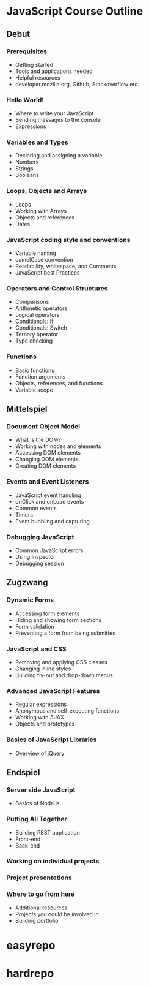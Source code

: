 # JavaScript Course Outline

## Debut

### Prerequisites

* Getting started
* Tools and applications needed
* Helpful resources
* developer.mozilla.org, Github, Stackoverflow etc.

### Hello World!

* Where to write your JavaScript
* Sending messages to the console
* Expressions

### Variables and Types

* Declaring and assigning a variable
* Numbers
* Strings
* Booleans

### Loops, Objects and Arrays

* Loops
* Working with Arrays
* Objects and references
* Dates

### JavaScript coding style and conventions

* Variable naming
* camelCase convention
* Readability, whitespace, and Comments
* JavaScript best Practices

### Operators and Control Structures

* Comparisons
* Arithmetic operators
* Logical operators
* Conditionals: If
* Conditionals: Switch
* Ternary operator
* Type checking

### Functions

* Basic functions
* Function arguments
* Objects, references, and functions
* Variable scope

## Mittelspiel

### Document Object Model

* What is the DOM?
* Working with nodes and elements
* Accessing DOM elements
* Changing DOM elements
* Creating DOM elements

### Events and Event Listeners

* JavaScript event handling
* onClick and onLoad events
* Common events
* Timers
* Event bubbling and capturing

### Debugging JavaScript

* Common JavaScript errors
* Using Inspector
* Debugging session

## Zugzwang

### Dynamic Forms

* Accessing form elements
* Hiding and showing form sections
* Form validation
* Preventing a form from being submitted

### JavaScript and CSS

* Removing and applying CSS classes
* Changing inline styles
* Building fly-out and drop-down menus

### Advanced JavaScript Features

* Regular expressions
* Anonymous and self-executing functions
* Working with AJAX
* Objects and prototypes

### Basics of JavaScript Libraries

* Overview of jQuery

## Endspiel

### Server side JavaScript

* Basics of Node.js

### Putting All Together

* Building REST application
* Front-end
* Back-end

### Working on individual projects

### Project presentations

### Where to go from here

* Additional resources
* Projects you could be involved in
* Building portfolio
# easyrepo
# hardrepo
